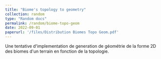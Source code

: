 ```yaml
---
title: "Biome's topology to geometry"
collection: random
type: "Random docs"
permalink: /random/biome-topo-geom
date: 2022-09-01
paperurl: '/files/Distribution Biomes Topo Geom.pdf'
---
```


Une tentative d'implementation de generation de géométrie de la forme 2D des biomes d'un terrain en fonction de la topologie.